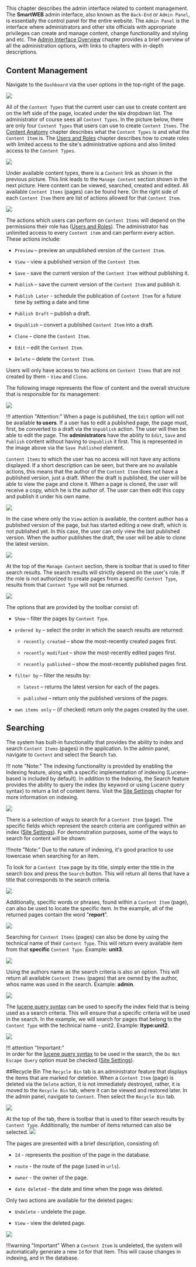 #
This chapter describes the admin interface related to content management. The **SmartWEB** admin interface, also known as the `Back-End` or `Admin Panel`, is essentially the control panel for the entire website. The `Admin Panel` is the interface where administrators and other site officials with appropriate privileges can create and manage content, change functionality and styling and etc. The [Admin Interface Overview](/admin-interface-overview) chapter provides a brief overview of all the administration options, with links to chapters with in-depth descriptions.  

## Content Management

Navigate to the `Dashboard` via the user options in the top-right of the page.  

![](./media/manage-content/user-dashboard.png)

All of the `Content Types` that the current user can use to create content are on the left side of the page, located under the `NEW` dropdown list. The administrator of course sees all `Content Types`. In the picture below, there are only four `Content Types` that users can use to create `Content Items`. The [Content Anatomy](/content-anatomy/#content-type) chapter describes what the `Content Types` is and what the `Content Item` is. The [Users and Roles](/users-and-roles) chapter describes how to create roles with limited access to the site's administrative options and also limited access to the `Content Types`.  

![](./media/manage-content/content-types.png)

Under available content types, there is a `Content` link as shown in the previous picture. This link leads to the `Manage Content` section shown in the next picture. Here content can be viewed, searched, created and edited. All available `Content Items` (pages) can be found here. On the right side of each `Content Item` there are list of actions allowed for that `Content Item`.  

![](./media/manage-content/Screenshot_3.png)


The actions which users can perform on `Content Items` will depend on the permissions their role has ([Users and Roles](/Users-and-Roles)). The administrator has unlimited access to every `Content item` and can perform every action. These actions include:

* `Preview` – preview an unpublished version of the `Content Item`.

* `View` –  view a published version of the `Content Item`.

* `Save` - save the current version of the `Content Item` without publishing it.

* `Publish` – save the current version of the `Content Item` and publish it.

* `Publish Later` - schedule the publication of `Content Item` for a future time by setting a date and time

* `Publish Draft` –  publish a draft.

* `Unpublish` – convert a published `Content Item` into a draft.

* `Clone` – clone the `Content Item`.

* `Edit` – edit the `Content Item`.

* `Delete` – delete the `Content Item`.

Users will only have access to two actions on `Content Items` that are not created by them -  `View` and `Clone`.

The following image represents the flow of content and the overall structure that is responsible for its management:

![](./media/manage-content/manage-content.png)

!!! attention "Attention:"
     When a page is published, the `Edit` option will not be available **to users**. If a user has to edit a published page, the page must, first, be converted to a draft via the `Unpublish` action. The user will then be able to edit the page. The **administrators** have the ability to `Edit`, `Save` and `Publish` content without having to `Unpublish` it first. This is represented in the image above via the `Save Published` element.


`Content Items` to which the user has no access will not have any actions displayed. If a short description can be seen, but there are no available actions, this means that the author of the `Content Item` does not have a published version, just a draft. When the draft is published, the user will be able to view the page and clone it. When a page is cloned, the user will receive a copy, which he is the author of. The user can then edit this copy and publish it under his own name.

 
![](./media/manage-content/Screenshot_4.png)

In the case where only the `View` action is available, the content author has a published version of the page, but has started editing a new draft, which is not published yet. In this case, the user can only view the last published version. When the author publishes the draft, the user will be able to clone the latest version.

![](./media/manage-content/Screenshot_5.png)

At the top of the `Manage Content` section, there is toolbar that is used to filter search results. The search results will strictly depend on the user's role. If the role is not authorized to create pages from a specific `Content Type`, results from that `Content Type` will not be returned.


![](./media/manage-content/Screenshot_6.png)

The options that are provided by the toolbar consist of:

* `Show` – filter the pages by `Content Type`. 

* `ordered by` –  select the order in which the search results are returned:

     * `recently created` –  show the most-recently created pages first.

     * `recently modified` – show the most-recently edited pages first.

     * `recently published` – show the most-recently published pages first.

* `filter by` – filter the results by: 

     * `latest` – returns the latest version for each of the pages.

     * `published` –  return only the published versions of the pages.

* `own items only` – (if checked) return only the pages created by the user.
 

## Searching


The system has built-in functionality that provides the ability to index and search `Content Items` (pages) in the application. In the admin panel, navigate to `Content` and select the Search `Tab`.

!!! note "Note:"
      The indexing functionality is provided by enabling the Indexing feature, along with a specific implementation of indexing (Lucene-based is included by default). In addition to the Indexing, the Search feature provides the ability to query the index (by keyword or using Lucene query syntax) to return a list of content items. Visit the [Site Settings](/Site-Settings) chapter for more information on indexing.

![](./media/manage-content/Screenshot_7.png)

There is a selection of ways to search for a `Content Item` (page). The specific fields which represent the search criteria are configured within an index ([Site Settings](/Site-Settings)). For demonstration purposes, some of the ways to search for content will be shown:

!!!note "Note:"
          Due to the nature of indexing, it's good practice to use lowercase when searching for an item.

To look for a  `Content Item` page by its title, simply enter the title in the search box and press the `Search` button. This will return all items that have a title that corresponds to the search criteria. 

![](./media/manage-content/Screenshot_11.png)


Additionally, specific words or phrases, found within a `Content Item` (page), can also be used to locate the specific item. In the example, all of the returned pages contain the word "**report**".

![](./media/manage-content/Screenshot_13.png)

Searching for `Content Items` (pages) can also be done by using the technical name of their `Content Type`. This will return every available item from that **specific** `Content Type`. Example: **unit3**.

![](./media/manage-content/Screenshot_12.png)

Using the authors name as the search criteria is also an option. This will return all available `Content Items` (pages) that are owned by the author, whos name was used in the search. Example: **admin**.

![](./media/manage-content/Screenshot_14.png)

 The [lucene query syntax](https://lucene.apache.org/core/2_9_4/queryparsersyntax.html) can be used to specify the index field that is being used as a search criteria. This will ensure that a specific criteria will be used in the search. In the example, we will search for pages that belong to the `Content Type` with the technical name - unit2. Example: **ltype:unit2**.

![](./media/manage-content/Screenshot_15.png)

!!! attention "Important:"  
      In order for the [lucene query syntax](https://lucene.apache.org/core/2_9_4/queryparsersyntax.html) to be used in the search, the `Do Not Escape Query` option must be checked ([Site Settings](/Site-Settings)).


##Recycle Bin
The `Recycle Bin` tab is an administrator feature that displays the items that are marked for deletion. When a `Content Item` (page) is deleted via the `Delete` action, it is not immediately destroyed, rather, it is moved to the `Recycle Bin` tab, where it can be viewed and restored later. In the admin panel, navigate to `Content`. Then select the `Recycle Bin` tab.

![](./media/manage-content/Screenshot_8.png)

At the top of the tab, there is toolbar that is used to filter search results by `Content Type`. Additionally, the number of items returned can also be selected.
![](./media/manage-content/Screenshot_9.png)

The pages are presented with a brief description, consisting of:

* `Id` - represents the position of the page in the database.

* `route` - the route of the page (used in `urls`).

* `owner` - the owner of the page.

* `date deleted` - the date and time when the page was deleted.

Only two actions are available for the deleted pages:

* `Undelete` -  undelete the page.

* `View` - view the deleted page.

![](./media/manage-content/Screenshot_10.png)

!!!warning "Important"
         When a `Content Item` is undeleted, the system will automatically generate a new `Id` for that item. This will cause changes in indexing, and in the database.